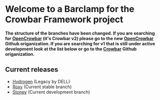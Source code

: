 # Welcome to a Barclamp for the Crowbar Framework project

**The structure of the branches have been changed. If you are searching for
[OpenCrowbar](https://github.com/OpenCrowbar) (it's Crowbar v2) please go to
the new [OpenCrowbar](https://github.com/OpenCrowbar) Github origanization.
If you are searching for v1 that is still under active development look at
the list below or go to the [Crowbar](https://github.com/Crowbar) Github
origanization.**


## Current releases

* [Hydrogen](https://github.com/crowbar/barclamp-clouderamanager/tree/release/hydrogen/master) (Legacy by DELL)
* [Roxy](https://github.com/crowbar/barclamp-clouderamanager/tree/release/roxy/master) (Current stable branch)
* [Stoney](https://github.com/crowbar/barclamp-clouderamanager/tree/release/stoney/master) (Current development branch)
